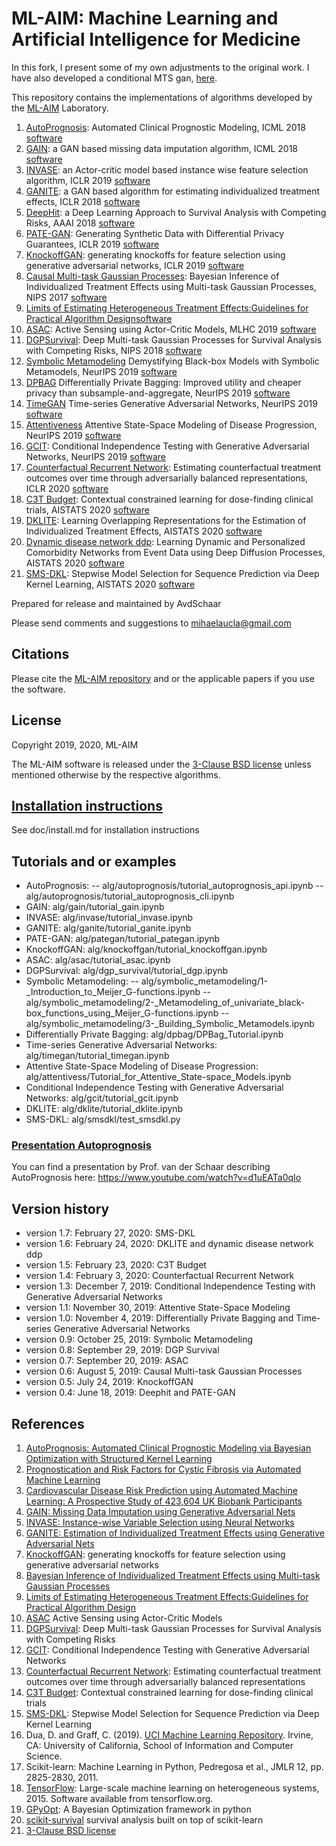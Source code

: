 # ML-AIM: Machine Learning and Artificial Intelligence for Medicine

In this fork, I present some of my own adjustments to the original work. I have also developed a conditional MTS gan, [here](https://github.com/firmai/mtss-gan). 

This repository contains the implementations of algorithms developed
by the [ML-AIM](http://www.vanderschaar-lab.com) Laboratory.

1. [AutoPrognosis](https://icml.cc/Conferences/2018/Schedule?showEvent=2050): Automated Clinical Prognostic Modeling, ICML 2018 [software](alg/autoprognosis)
2. [GAIN](http://proceedings.mlr.press/v80/yoon18a.html): a GAN based missing data imputation algorithm, ICML 2018 [software](alg/gain)
3. [INVASE](https://openreview.net/forum?id=BJg_roAcK7): an Actor-critic model based instance wise feature selection algorithm, ICLR 2019 [software](alg/invase)
4. [GANITE](https://openreview.net/forum?id=ByKWUeWA-): a GAN based algorithm for estimating individualized treatment effects, ICLR 2018 [software](alg/ganite)
5. [DeepHit](http://medianetlab.ee.ucla.edu/papers/AAAI_2018_DeepHit): a Deep Learning Approach to Survival Analysis with Competing Risks, AAAI 2018 [software](alg/deephit)
6. [PATE-GAN](https://openreview.net/forum?id=S1zk9iRqF7): Generating Synthetic Data with Differential Privacy Guarantees, ICLR 2019 [software](alg/pategan)
7. [KnockoffGAN](https://openreview.net/pdf?id=ByeZ5jC5YQ): generating knockoffs for feature selection using generative adversarial networks, ICLR 2019 [software](alg/knockoffgan)
8. [Causal Multi-task Gaussian Processes](https://papers.nips.cc/paper/6934-bayesian-inference-of-individualized-treatment-effects-using-multi-task-gaussian-processes.pdf): Bayesian Inference of Individualized Treatment Effects using Multi-task Gaussian Processes, NIPS 2017 [software](alg/causal_multitask_gaussian_processes_ite)
9. [Limits of Estimating Heterogeneous Treatment Effects:Guidelines for Practical Algorithm Design](http://proceedings.mlr.press/v80/alaa18a/alaa18a.pdf)[software](alg/causal_multitask_gaussian_processes_ite)
10. [ASAC](https://arxiv.org/abs/1906.06796): Active Sensing using Actor-Critic Models, MLHC 2019 [software](alg/asac)
11. [DGPSurvival](https://papers.nips.cc/paper/6827-deep-multi-task-gaussian-processes-for-survival-analysis-with-competing-risks.pdf): Deep Multi-task Gaussian Processes for Survival Analysis with Competing Risks, NIPS 2018 [software](alg/dgp_survival)
12. [Symbolic Metamodeling](https://papers.nips.cc/paper/9308-demystifying-black-box-models-with-symbolic-metamodels) Demystifying Black-box Models with Symbolic Metamodels, NeurIPS 2019 [software](alg/symbolic_metamodeling)
13. [DPBAG](https://papers.nips.cc/paper/8684-differentially-private-bagging-improved-utility-and-cheaper-privacy-than-subsample-and-aggregate) Differentially Private Bagging: Improved utility and cheaper privacy than subsample-and-aggregate, NeurIPS 2019 [software](alg/dpbag)
14. [TimeGAN](https://papers.nips.cc/paper/8789-time-series-generative-adversarial-networks) Time-series Generative Adversarial Networks, NeurIPS 2019 [software](alg/timegan)
15. [Attentiveness](https://papers.nips.cc/paper/9311-attentive-state-space-modeling-of-disease-progression) Attentive State-Space Modeling of Disease Progression, NeurIPS 2019 [software](alg/attentivess)
16. [GCIT](https://arxiv.org/pdf/1907.04068.pdf): Conditional Independence Testing with Generative Adversarial Networks, NeurIPS 2019 [software](alg/gcit)
17. [Counterfactual Recurrent Network](https://openreview.net/forum?id=BJg866NFvB): Estimating counterfactual treatment outcomes over time through adversarially balanced representations, ICLR 2020 [software](alg/counterfactual_recurrent_network)
18. [C3T Budget](https://arxiv.org/abs/2001.02463): Contextual constrained learning for dose-finding clinical trials, AISTATS 2020 [software](alg/c3t_budgets)
19. [DKLITE](https://arxiv.org/abs/2001.04754): Learning Overlapping Representations for the Estimation of Individualized Treatment Effects, AISTATS 2020 [software](alg/dklite)
20. [Dynamic disease network ddp](https://arxiv.org/abs/2001.02585): Learning Dynamic and Personalized Comorbidity Networks from Event Data using Deep Diffusion Processes, AISTATS 2020 [software](alg/dynamic_disease_network_ddp)
21. [SMS-DKL](https://arxiv.org/abs/2001.03898): Stepwise Model Selection for Sequence Prediction via Deep Kernel Learning, AISTATS 2020 [software](alg/smsdkl)

Prepared for release and maintained by AvdSchaar

Please send comments and suggestions to mihaelaucla@gmail.com

## Citations

Please cite the [ML-AIM repository](https://bitbucket.org/mvdschaar/mlforhealthlabpub) and or the applicable papers if you use the software.

## License

Copyright 2019, 2020, ML-AIM

The ML-AIM software is released under the [3-Clause BSD license](https://opensource.org/licenses/BSD-3-Clause) unless mentioned otherwise by the respective algorithms.

## [Installation instructions](doc/install.md)

See doc/install.md for installation instructions

## Tutorials and or examples

* AutoPrognosis:
--  alg/autoprognosis/tutorial_autoprognosis_api.ipynb
--  alg/autoprognosis/tutorial_autoprognosis_cli.ipynb
* GAIN: alg/gain/tutorial_gain.ipynb
* INVASE: alg/invase/tutorial_invase.ipynb
* GANITE: alg/ganite/tutorial_ganite.ipynb
* PATE-GAN: alg/pategan/tutorial_pategan.ipynb
* KnockoffGAN: alg/knockoffgan/tutorial_knockoffgan.ipynb
* ASAC: alg/asac/tutorial_asac.ipynb
* DGPSurvival: alg/dgp_survival/tutorial_dgp.ipynb
* Symbolic Metamodeling:
-- alg/symbolic_metamodeling/1-_Introduction_to_Meijer_G-functions.ipynb
-- alg/symbolic_metamodeling/2-_Metamodeling_of_univariate_black-box_functions_using_Meijer_G-functions.ipynb
-- alg/symbolic_metamodeling/3-_Building_Symbolic_Metamodels.ipynb
* Differentially Private Bagging: alg/dpbag/DPBag_Tutorial.ipynb
* Time-series Generative Adversarial Networks: alg/timegan/tutorial_timegan.ipynb
* Attentive State-Space Modeling of Disease Progression: alg/attentivess/Tutorial_for_Attentive_State-space_Models.ipynb
* Conditional Independence Testing with Generative Adversarial Networks: alg/gcit/tutorial_gcit.ipynb
* DKLITE: alg/dklite/tutorial_dklite.ipynb
* SMS-DKL: alg/smsdkl/test_smsdkl.py

### [Presentation Autoprognosis](https://www.youtube.com/watch?v=d1uEATa0qIo)

You can find a presentation by Prof. van der Schaar describing AutoPrognosis here: https://www.youtube.com/watch?v=d1uEATa0qIo

## Version history

- version 1.7: February 27, 2020: SMS-DKL
- version 1.6: February 24, 2020: DKLITE and dynamic disease network ddp
- version 1.5: February 23, 2020: C3T Budget
- version 1.4: February 3, 2020: Counterfactual Recurrent Network
- version 1.3: December 7, 2019: Conditional Independence Testing with Generative Adversarial Networks
- version 1.1: November 30, 2019: Attentive State-Space Modeling
- version 1.0: November 4, 2019: Differentially Private Bagging and Time-series Generative Adversarial Networks
- version 0.9: October 25, 2019: Symbolic Metamodeling
- version 0.8: September 29, 2019: DGP Survival
- version 0.7: September 20, 2019: ASAC
- version 0.6: August 5, 2019: Causal Multi-task Gaussian Processes
- version 0.5: July 24, 2019: KnockoffGAN
- version 0.4: June 18, 2019: Deephit and PATE-GAN

## References
1. [AutoPrognosis: Automated Clinical Prognostic Modeling via Bayesian Optimization with Structured Kernel Learning](https://icml.cc/Conferences/2018/Schedule?showEvent=2050)
2. [Prognostication and Risk Factors for Cystic Fibrosis via Automated Machine Learning](https://www.nature.com/articles/s41598-018-29523-2)
3. [Cardiovascular Disease Risk Prediction using Automated Machine Learning: A Prospective Study of 423,604 UK Biobank Participants](https://www.ncbi.nlm.nih.gov/pubmed/31091238)
4. [GAIN: Missing Data Imputation using Generative Adversarial Nets](http://proceedings.mlr.press/v80/yoon18a.html)
5. [INVASE: Instance-wise Variable Selection using Neural Networks](https://openreview.net/forum?id=BJg_roAcK7)
6. [GANITE: Estimation of Individualized Treatment Effects using Generative Adversarial Nets](https://openreview.net/forum?id=ByKWUeWA-)
7. [KnockoffGAN](https://openreview.net/pdf?id=ByeZ5jC5YQ): generating knockoffs for feature selection using generative adversarial networks
8. [Bayesian Inference of Individualized Treatment Effects using Multi-task Gaussian Processes](https://papers.nips.cc/paper/6934-bayesian-inference-of-individualized-treatment-effects-using-multi-task-gaussian-processes.pdf)
9. [Limits of Estimating Heterogeneous Treatment Effects:Guidelines for Practical Algorithm Design](http://proceedings.mlr.press/v80/alaa18a/alaa18a.pdf)
10. [ASAC](https://arxiv.org/abs/1906.06796) Active Sensing using Actor-Critic Models
11. [DGPSurvival](https://papers.nips.cc/paper/6827-deep-multi-task-gaussian-processes-for-survival-analysis-with-competing-risks.pdf): Deep Multi-task Gaussian Processes for Survival Analysis with Competing Risks
12. [GCIT](https://arxiv.org/pdf/1907.04068.pdf): Conditional Independence Testing with Generative Adversarial Networks
13. [Counterfactual Recurrent Network](https://openreview.net/forum?id=BJg866NFvB): Estimating counterfactual treatment outcomes over time through adversarially balanced representations
14. [C3T Budget](https://arxiv.org/abs/2001.02463): Contextual constrained learning for dose-finding clinical trials
15. [SMS-DKL](https://arxiv.org/abs/2001.03898): Stepwise Model Selection for Sequence Prediction via Deep Kernel Learning
16. Dua, D. and Graff, C. (2019). [UCI Machine Learning Repository](http://archive.ics.uci.edu/ml). Irvine, CA: University of California, School of Information and Computer Science.
17. Scikit-learn: Machine Learning in Python, Pedregosa et al., JMLR 12, pp. 2825-2830, 2011.
18. [TensorFlow](tensorflow.org): Large-scale machine learning on heterogeneous systems, 2015. Software available from tensorflow.org.
19. [GPyOpt](http://github.com/SheffieldML/GPyOpt): A Bayesian Optimization framework in python
20. [scikit-survival](https://github.com/sebp/scikit-survival) survival analysis built on top of scikit-learn
21. [3-Clause BSD license](https://opensource.org/licenses/BSD-3-Clause)
